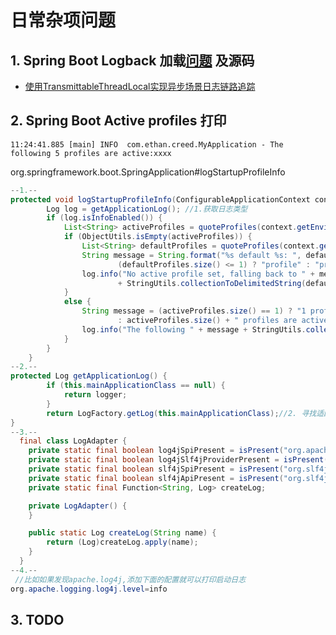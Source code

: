 # 日常杂项问题

## 1. Spring Boot Logback 加载[问题](https://stackoverflow.com/questions/43937031/spring-boot-ignoring-logback-spring-xml) 及源码

- [使用TransmittableThreadLocal实现异步场景日志链路追踪](https://juejin.cn/post/6981831233911128072#heading-5)

## 2. Spring Boot Active profiles 打印

 `11:24:41.885 [main] INFO  com.ethan.creed.MyApplication - The following 5 profiles are active:xxxx` 

org.springframework.boot.SpringApplication#logStartupProfileInfo

```java
--1.--
protected void logStartupProfileInfo(ConfigurableApplicationContext context) {
		Log log = getApplicationLog(); //1.获取日志类型
		if (log.isInfoEnabled()) {
			List<String> activeProfiles = quoteProfiles(context.getEnvironment().getActiveProfiles());
			if (ObjectUtils.isEmpty(activeProfiles)) {
				List<String> defaultProfiles = quoteProfiles(context.getEnvironment().getDefaultProfiles());
				String message = String.format("%s default %s: ", defaultProfiles.size(),
						(defaultProfiles.size() <= 1) ? "profile" : "profiles");
				log.info("No active profile set, falling back to " + message
						+ StringUtils.collectionToDelimitedString(defaultProfiles, ", "));
			}
			else {
				String message = (activeProfiles.size() == 1) ? "1 profile is active: "
						: activeProfiles.size() + " profiles are active: ";
				log.info("The following " + message + StringUtils.collectionToDelimitedString(activeProfiles, ", "));
			}
		}
	}
--2.--
protected Log getApplicationLog() {
		if (this.mainApplicationClass == null) {
			return logger;
		}
		return LogFactory.getLog(this.mainApplicationClass);//2. 寻找适配的log factory
}
--3.--
  final class LogAdapter {
    private static final boolean log4jSpiPresent = isPresent("org.apache.logging.log4j.spi.ExtendedLogger");
    private static final boolean log4jSlf4jProviderPresent = isPresent("org.apache.logging.slf4j.SLF4JProvider");
    private static final boolean slf4jSpiPresent = isPresent("org.slf4j.spi.LocationAwareLogger");
    private static final boolean slf4jApiPresent = isPresent("org.slf4j.Logger");
    private static final Function<String, Log> createLog;

    private LogAdapter() {
    }

    public static Log createLog(String name) {
        return (Log)createLog.apply(name);
    }
  }
--4.--
 //比如如果发现apache.log4j,添加下面的配置就可以打印启动日志
org.apache.logging.log4j.level=info 
```



## 3. TODO